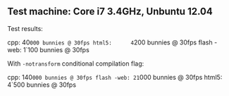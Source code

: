 Test machine: Core i7 3.4GHz, Unbuntu 12.04
------------------------------

Test results:

cpp:        40`000 bunnies @ 30fps
html5:      4`200  bunnies @ 30fps
flash -web: 1`100  bunnies @ 30fps

With `-notransform` conditional compilation flag:

cpp:        140`000 bunnies @ 30fps
flash -web: 21`000  bunnies @ 30fps
html5:      4`500   bunnies @ 30fps

